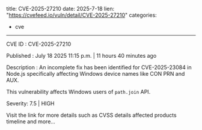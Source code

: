 
title: CVE-2025-27210
date: 2025-7-18
lien: "https://cvefeed.io/vuln/detail/CVE-2025-27210"
categories:
  - cve
---

CVE ID : CVE-2025-27210

Published :  July 18
2025
11:15 p.m. | 11 hours
40 minutes ago

Description : An incomplete fix has been identified for CVE-2025-23084 in Node.js
specifically affecting Windows device names like CON
PRN
and AUX. 

This vulnerability affects Windows users of `path.join` API.

Severity: 7.5 | HIGH

Visit the link for more details
such as CVSS details
affected products
timeline
and more...
